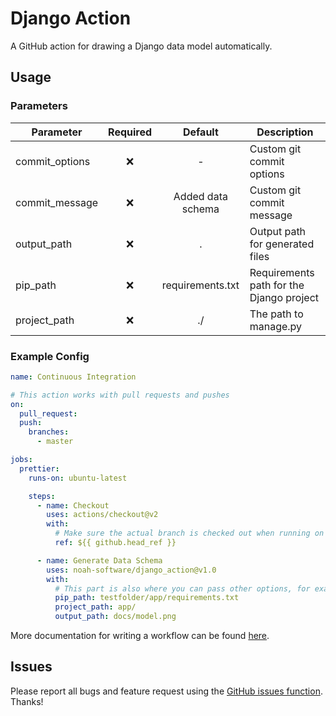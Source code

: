 # Django Action

A GitHub action for drawing a Django data model automatically.

## Usage

### Parameters

| Parameter      | Required |      Default      | Description                              |
| -------------- | :------: | :---------------: | ---------------------------------------- |
| commit_options |   :x:    |         -         | Custom git commit options                |
| commit_message |   :x:    | Added data schema | Custom git commit message                |
| output_path    |   :x:    |         .         | Output path for generated files          |
| pip_path       |   :x:    | requirements.txt  | Requirements path for the Django project |
| project_path   |   :x:    |        ./         | The path to manage.py                    |

### Example Config

```yaml
name: Continuous Integration

# This action works with pull requests and pushes
on:
  pull_request:
  push:
    branches:
      - master

jobs:
  prettier:
    runs-on: ubuntu-latest

    steps:
      - name: Checkout
        uses: actions/checkout@v2
        with:
          # Make sure the actual branch is checked out when running on pull requests
          ref: ${{ github.head_ref }}

      - name: Generate Data Schema
        uses: noah-software/django_action@v1.0
        with:
          # This part is also where you can pass other options, for example:
          pip_path: testfolder/app/requirements.txt
          project_path: app/
          output_path: docs/model.png
```

More documentation for writing a workflow can be found [here](https://help.github.com/en/actions/automating-your-workflow-with-github-actions/workflow-syntax-for-github-actions).

## Issues

Please report all bugs and feature request using the [GitHub issues function](https://github.com/noah-software/django_action/issues/new). Thanks!
